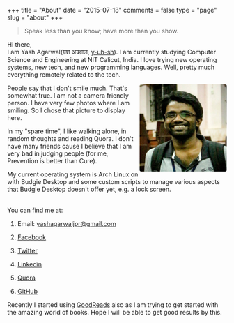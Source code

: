 +++
title = "About"
date = "2015-07-18"
comments = false
type = "page"
slug = "about"
+++

> Speak less than you know; have more than you show.

Hi there,<br>
I am Yash Agarwal(यश अग्रवाल, <a href="https://www.youtube.com/watch?v=mzJVVcVVbA4" target="_blank">y-uh-sh</a>). I am currently studying Computer Science and Engineering at NIT Calicut, India. I love trying new operating systems, new tech, and new programming languages. Well, pretty much everything remotely related to the tech.

<img style="width: 200px; height: 200px; border-radius: 2%; float: right;" src="/images/yash.jpg">

People say that I don't smile much. That's somewhat true. I am not a camera friendly person. I have very few photos where I am smiling. So I chose that picture to display here.

In my "spare time", I like walking alone, in random thoughts and reading Quora. I don't have many friends cause I believe that I am very bad in judging people (for me, Prevention is better than Cure).

My current operating system is Arch Linux on with Budgie Desktop and some custom scripts to manage various aspects that Budgie Desktop doesn't offer yet, e.g. a lock screen.

<br>
You can find me at:

1. Email: [&#121;&#097;&#115;&#104;&#097;&#103;&#097;&#114;&#119;&#097;&#108;&#106;&#112;&#114;&#064;&#103;&#109;&#097;&#105;&#108;&#046;&#099;&#111;&#109;](mailto:"&#121;&#097;&#115;&#104;&#097;&#103;&#097;&#114;&#119;&#097;&#108;&#106;&#112;&#114;&#064;&#103;&#109;&#097;&#105;&#108;&#046;&#099;&#111;&#109;")

2. [Facebook](https://www.facebook.com/theyashagarwal)

3. [Twitter](https://www.twitter.com/theyashagarwal)

4. [Linkedin](https://www.linkedin.com/in/theyashagarwal)

5. [Quora](https://www.quora.com/profile/Yash-Agarwal-140)

6. [GitHub](https://www.github.com/yashhere)

Recently I started using [GoodReads](https://www.goodreads.com/user/show/63354397-yash-agarwal) also as I am trying to get started with the amazing world of books. Hope I will be able to get good results by this.